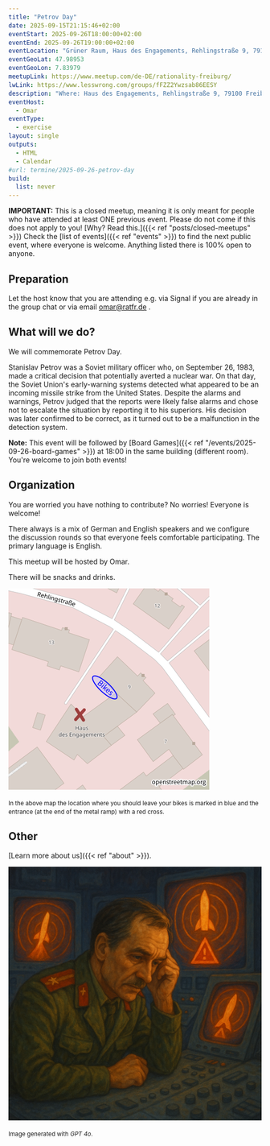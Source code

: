 ```yaml
---
title: "Petrov Day"
date: 2025-09-15T21:15:46+02:00
eventStart: 2025-09-26T18:00:00+02:00
eventEnd: 2025-09-26T19:00:00+02:00
eventLocation: "Grüner Raum, Haus des Engagements, Rehlingstraße 9, 79100 Freiburg"
eventGeoLat: 47.98953
eventGeoLon: 7.83979
meetupLink: https://www.meetup.com/de-DE/rationality-freiburg/
lwLink: https://www.lesswrong.com/groups/fFZZ2Ywzsab86EESY
description: "Where: Haus des Engagements, Rehlingstraße 9, 79100 Freiburg. When: Friday, September 26th 2025 at 18:00 hours CEST."
eventHost:
  - Omar
eventType:
  - exercise
layout: single
outputs:
  - HTML
  - Calendar
#url: termine/2025-09-26-petrov-day
build:
  list: never
---
```


**IMPORTANT:** This is a closed meetup, meaning it is only meant for people who
have attended at least ONE previous event. Please do not come if this does not
apply to you! [Why? Read this.]({{< ref "posts/closed-meetups" >}}) Check the
[list of events]({{< ref "events" >}}) to find the next public event, where
everyone is welcome. Anything listed there is 100% open to anyone.


## Preparation

Let the host know that you are attending e.g. via Signal if you are already in
the group chat or via email omar@ratfr.de .


## What will we do?

We will commemorate Petrov Day.

Stanislav Petrov was a Soviet military officer who, on September 26, 1983, made a critical decision that potentially averted a nuclear war. On that day, the Soviet Union's early-warning systems detected what appeared to be an incoming missile strike from the United States. Despite the alarms and warnings, Petrov judged that the reports were likely false alarms and chose not to escalate the situation by reporting it to his superiors. His decision was later confirmed to be correct, as it turned out to be a malfunction in the detection system.

**Note:** This event will be followed by [Board Games]({{< ref "/events/2025-09-26-board-games" >}}) at 18:00 in the same building (different room). You're welcome to join both events!


## Organization

You are worried you have nothing to contribute? No worries! Everyone is
welcome!

There always is a mix of German and English speakers and we configure the
discussion rounds so that everyone feels comfortable participating. The primary
language is English.

This meetup will be hosted by Omar.

There will be snacks and drinks.

![Location (Grüner Raum, Haus des Engagements)](/images/hde-old-building.png)

<small>In the above map the location where you should leave your bikes is marked
in blue and the entrance (at the end of the metal ramp) with a red cross.</small>


## Other

[Learn more about us]({{< ref "about" >}}).

![Stanislav Petrov looking at radar screens with nuclear missile warnings, contemplating a crucial decision that could prevent nuclear war](cover.png "Stanislav Petrov looking at radar screens with nuclear missile warnings, contemplating a crucial decision that could prevent nuclear war")

<small>Image generated with _GPT 4o_.</small>
